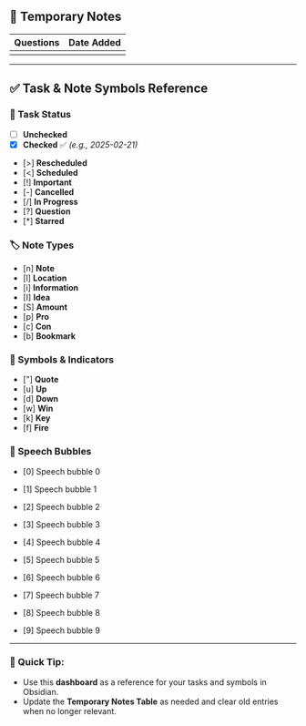 ## 📌 Temporary Notes
| **Questions** | **Date Added** |
| :------------ | -------------- |
|               |                |

---

## ✅ Task & Note Symbols Reference

### 📅 Task Status
- [ ] **Unchecked**  
- [x] **Checked** ✅ *(e.g., 2025-02-21)*  
- [>] **Rescheduled**  
- [<] **Scheduled**  
- [!] **Important**  
- [-] **Cancelled**  
- [/] **In Progress**  
- [?] **Question**  
- [*] **Starred**  

### 🏷️ Note Types
- [n] **Note**  
- [l] **Location**  
- [i] **Information**  
- [I] **Idea**  
- [S] **Amount**  
- [p] **Pro**  
- [c] **Con**  
- [b] **Bookmark**  

### 💬 Symbols & Indicators
- ["] **Quote** 
- [u] **Up**
- [d] **Down**
- [w] **Win**
- [k] **Key**
- [f] **Fire**

### 💭 Speech Bubbles
- [0] Speech bubble 0

- [1] Speech bubble 1

- [2] Speech bubble 2

- [3] Speech bubble 3

- [4] Speech bubble 4

- [5] Speech bubble 5

- [6] Speech bubble 6

- [7] Speech bubble 7

- [8] Speech bubble 8

- [9] Speech bubble 9
---

### 🔎 Quick Tip:
- Use this **dashboard** as a reference for your tasks and symbols in Obsidian.
- Update the **Temporary Notes Table** as needed and clear old entries when no longer relevant.
